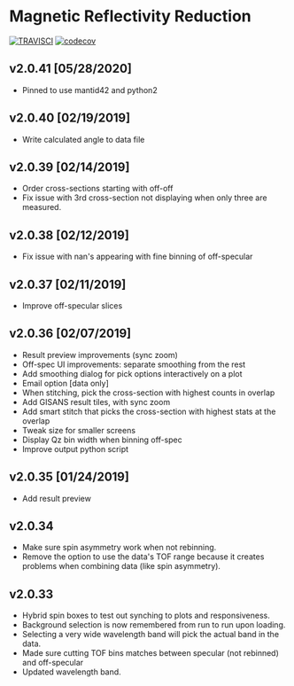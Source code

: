 # Magnetic Reflectivity Reduction
[![TRAVISCI](https://travis-ci.org/mdoucet/reflectivity_ui.svg?branch=master)](https://travis-ci.org/mdoucet/reflectivity_ui)
[![codecov](https://codecov.io/gh/mdoucet/reflectivity_ui/branch/master/graph/badge.svg)](https://codecov.io/gh/mdoucet/reflectivity_ui)

## v2.0.41 [05/28/2020]
 - Pinned to use mantid42 and python2

## v2.0.40 [02/19/2019]
 - Write calculated angle to data file

## v2.0.39 [02/14/2019]
 - Order cross-sections starting with off-off
 - Fix issue with 3rd cross-section not displaying when only three are measured.

## v2.0.38 [02/12/2019]
 - Fix issue with nan's appearing with fine binning of off-specular

## v2.0.37 [02/11/2019]
 - Improve off-specular slices

## v2.0.36 [02/07/2019]
 - Result preview improvements (sync zoom)
 - Off-spec UI improvements: separate smoothing from the rest
 - Add smoothing dialog for pick options interactively on a plot
 - Email option [data only]
 - When stitching, pick the cross-section with highest counts in overlap
 - Add GISANS result tiles, with sync zoom
 - Add smart stitch that picks the cross-section with highest stats at the overlap
 - Tweak size for smaller screens
 - Display Qz bin width when binning off-spec
 - Improve output python script

## v2.0.35 [01/24/2019]
 - Add result preview

## v2.0.34
 - Make sure spin asymmetry work when not rebinning.
 - Remove the option to use the data's TOF range because it creates problems when combining data (like spin asymmetry).

## v2.0.33
 - Hybrid spin boxes to test out synching to plots and responsiveness.
 - Background selection is now remembered from run to run upon loading.
 - Selecting a very wide wavelength band will pick the actual band in the data.
 - Made sure cutting TOF bins matches between specular (not rebinned) and off-specular
 - Updated wavelength band.
